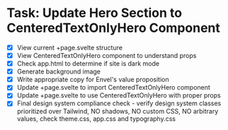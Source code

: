 # Task: Update Hero Section to CenteredTextOnlyHero Component

- [x] View current +page.svelte structure
- [x] View CenteredTextOnlyHero component to understand props
- [x] Check app.html to determine if site is dark mode
- [x] Generate background image
- [x] Write appropriate copy for Envel's value proposition
- [x] Update +page.svelte to import CenteredTextOnlyHero component
- [x] Update +page.svelte to use CenteredTextOnlyHero with proper props
- [x] Final design system compliance check - verify design system classes prioritized over Tailwind, NO shadows, NO custom CSS, NO arbitrary values, check theme.css, app.css and typography.css